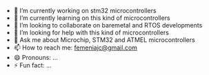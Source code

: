 
- 🔭 I’m currently working on stm32 microcontrollers
- 🌱 I’m currently learning on this kind of microcontrollers
- 👯 I’m looking to collaborate on baremetal and RTOS developments
- 🤔 I’m looking for help with this kind of microcontrollers
- 💬 Ask me about Microchip, STM32 and ATMEL microcontrollers
- 📫 How to reach me: femeniajc@gmail.com
- 😄 Pronouns: ...
- ⚡ Fun fact: ...


